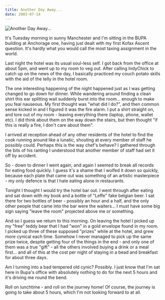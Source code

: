 ```yaml
---
title: Another Day Away...
date: 2003-07-14
---
```


![Another Day Away...](https://source.unsplash.com/y7GlIdTUOvo/1600x900)

It's Tuesday morning in sunny Manchester and I'm sitting in the BUPA building at Anchorage one, having just dealt with my first Kofax Ascent question. It's hardly what you would call the most taxing assignment in the world.

Last night the hotel was its usual soul-less self. I got back from the office at about 5pm, and went up to my room to veg out. After calling IndyChick to catch up on the news of the day, I basically practiced my couch potato skills with the aid of the telly in the hotel room.

The one interesting happening of the night happened just as I was getting changed to go down for dinner. While wandering around finding a clean shirt this ear splitting wail suddenly burst into the room... enough to make you feal nauseous. My first thought was "what did I do?", and then common sense kicked in and I figured it was the fire alarm. I put a shirt straight on, and tore out of my room - leaving everything there (laptop, phone, wallet etc). I did think about them on the way down the stairs, but then thought "if this is really a fire, I don't care about them".

I arrived at reception ahead of any other residents of the hotel to find the cook running around like a lunatic, shouting at every member of staff he possibly could. Perhaps this is the way chef's behave? I gathered through the bits of his ranting I understood that another member of staff had set it off by accident.

So - down to dinner I went again, and again I seemed to break all records for eating food quickly. I guess it's a shame that I wolfed it down so quickly, because each plate that came out was something of an artistic masterpiece - my only defence is that I hate eating alone in restaurants.

Tonight I thought I would try the hotel bar out. I went through after eating and sat down with my book and a bottle of "Leffe" fake belgian beer. I sat there for two bottles of beer - possibly an hour and a half, and the only other people that came into the bar were the waiters... I must have some big sign saying "leave the room" projected above me or something.

And so I guess we return to this morning. On leaving the hotel I picked up my "free" teddy bear that I had "won" in a gold envelope found in my room. I picked up three of these supposed "prizes" while at the hotel, and grew more cynical each time. Somehow I never managed to pick up the same prize twice, despite getting four of the things in the end - and only one of them was a true "gift" - all the others involved buying a drink or a meal first... and all of this at the cost per night of staying in a bead and breakfast for about three days.

Am I turning into a bad tempered old cynic? Possibly. I just know that I'm sat here in Bupa's office with absolutely nothing to do for the next 5 hours and it's driving me round the bend.

Roll on lunchtime - and roll on the journey home! Of course, the journey is going to take about 5 hours, which I'm not looking forward to at all.
